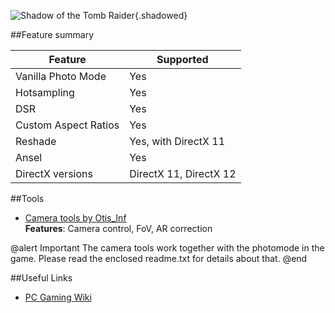 ![Shadow of the Tomb Raider](Images\sottr.png "Shot by Otis_Inf"){.shadowed}

##Feature summary

Feature | Supported
--|--
Vanilla Photo Mode | Yes
Hotsampling | Yes
DSR | Yes
Custom Aspect Ratios | Yes
Reshade | Yes, with DirectX 11
Ansel | Yes
DirectX versions | DirectX 11, DirectX 12
 
##Tools

* [Camera tools by Otis_Inf](https://patreon.com/Otis_Inf)  
**Features**: Camera control, FoV, AR correction

@alert Important
The camera tools work together with the photomode in the game. Please read the enclosed readme.txt for details about that.
@end

##Useful Links

* [PC Gaming Wiki](https://pcgamingwiki.com/wiki/Shadow_of_the_Tomb_Raider)

